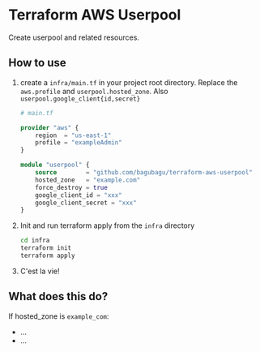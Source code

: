 # Terraform AWS Userpool

Create userpool and related resources.

## How to use

1.  create a `infra/main.tf` in your project root directory. Replace the `aws.profile` and `userpool.hosted_zone`. Also `userpool.google_client{id,secret}`

    ```terraform
    # main.tf

    provider "aws" {
        region  = "us-east-1"
        profile = "exampleAdmin"
    }

    module "userpool" {
        source        = "github.com/bagubagu/terraform-aws-userpool"
        hosted_zone   = "example.com"
        force_destroy = true
        google_client_id = "xxx"
        google_client_secret = "xxx"
    }
    ```

1.  Init and run terraform apply from the `infra` directory

    ```bash
    cd infra
    terraform init
    terraform apply
    ```

1.  C'est la vie!

## What does this do?

If hosted_zone is `example_com`:

- ...
- ...
